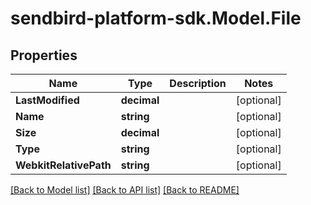 
# sendbird-platform-sdk.Model.File

## Properties

Name | Type | Description | Notes
------------ | ------------- | ------------- | -------------
**LastModified** | **decimal** |  | [optional] 
**Name** | **string** |  | [optional] 
**Size** | **decimal** |  | [optional] 
**Type** | **string** |  | [optional] 
**WebkitRelativePath** | **string** |  | [optional] 

[[Back to Model list]](../README.md#documentation-for-models)
[[Back to API list]](../README.md#documentation-for-api-endpoints)
[[Back to README]](../README.md)

